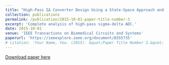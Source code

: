 ```yaml
---
title: "High-Pass ΣΔ Converter Design Using a State-Space Approach and Its Application to Cardiac Signal Acquisition"
collection: publications
permalink: /publication/2015-10-01-paper-title-number-3
excerpt: 'Complete analysis of high-pass sigma-delta ADC.'
date: 2015-10-01
venue: 'IEEE Transactions on Biomedical Circuits and Systems'
paperurl: 'https://ieeexplore.ieee.org/document/8355735'
# citation: 'Your Name, You. (2015). &quot;Paper Title Number 3.&quot; <i>Journal 1</i>. 1(3).'
---
```



[Download paper here](https://ieeexplore.ieee.org/stamp/stamp.jsp?tp=&arnumber=8355735)
